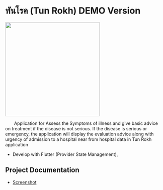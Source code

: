 # ทันโรค (Tun Rokh) DEMO Version
<img src="https://i.ibb.co/3fW4WX7/App-Icon.png" width="300"/>

&emsp;&emsp;Application for Assess the Symptoms of illness and give basic advice on treatment if the disease is not serious. If the disease is serious or emergency, the application will display the evaluation advice along with urgency of admission to a hospital near from hospital data in Tun Rokh application

+ Develop with Flutter (Provider State Management),

## Project Documentation

- [Screenshot](https://1drv.ms/f/s!AomPboqSoE_n6zczDI1Fne93IXkL)
